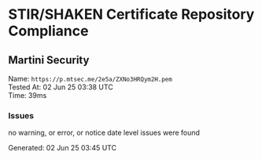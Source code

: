 # STIR/SHAKEN Certificate Repository Compliance

## Martini Security

Name: `https://p.mtsec.me/2e5a/ZXNo3HRQym2H.pem`\
Tested At: 02 Jun 25 03:38 UTC\
Time: 39ms

### Issues

no warning, or error, or notice date level issues were found

Generated: 02 Jun 25 03:45 UTC